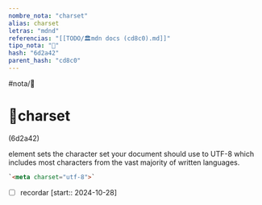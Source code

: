 ```yaml
---
nombre_nota: "charset"
alias: charset
letras: "mdnd"
referencias: "[[TODO/🏛️mdn docs (cd8c0).md]]"
tipo_nota: "📑"
hash: "6d2a42"
parent_hash: "cd8c0"
---
```


#nota/📑

# 📑charset
<div class="hash">(6d2a42)</div>



element sets the character set your document should use to UTF-8 which includes most characters from the vast majority of written languages.

```html
`<meta charset="utf-8">`
```
- [ ] recordar  [start:: 2024-10-28]
